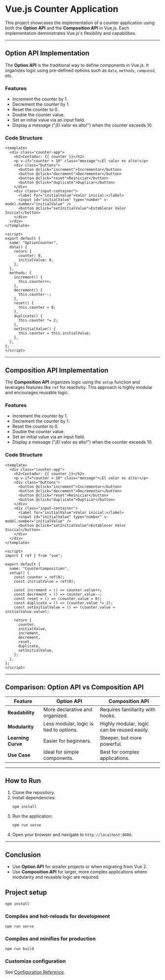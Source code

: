 
# Vue.js Counter Application

This project showcases the implementation of a counter application using both the **Option API** and the **Composition API** in Vue.js. Each implementation demonstrates Vue.js's flexibility and capabilities.

---

## **Option API Implementation**

The **Option API** is the traditional way to define components in Vue.js. It organizes logic using pre-defined options such as `data`, `methods`, `computed`, etc.

### Features
- Increment the counter by 1.
- Decrement the counter by 1.
- Reset the counter to 0.
- Double the counter value.
- Set an initial value via an input field.
- Display a message ("¡El valor es alto!") when the counter exceeds 10.

### Code Structure

```vue
<template>
  <div class="counter-app">
    <h2>Contador: {{ counter }}</h2>
    <p v-if="counter > 10" class="message">¡El valor es alto!</p>
    <div class="buttons">
      <button @click="increment">Incrementar</button>
      <button @click="decrement">Decrementar</button>
      <button @click="reset">Reiniciar</button>
      <button @click="duplicate">Duplicar</button>
    </div>
    <div class="input-container">
      <label for="initialValue">Valor inicial:</label>
      <input id="initialValue" type="number" v-model.number="initialValue" />
      <button @click="setInitialValue">Establecer Valor Inicial</button>
    </div>
  </div>
</template>

<script>
export default {
  name: "OptionCounter",
  data() {
    return {
      counter: 0,
      initialValue: 0,
    };
  },
  methods: {
    increment() {
      this.counter++;
    },
    decrement() {
      this.counter--;
    },
    reset() {
      this.counter = 0;
    },
    duplicate() {
      this.counter *= 2;
    },
    setInitialValue() {
      this.counter = this.initialValue;
    },
  },
};
</script>
```

---

## **Composition API Implementation**

The **Composition API** organizes logic using the `setup` function and leverages features like `ref` for reactivity. This approach is highly modular and encourages reusable logic.

### Features
- Increment the counter by 1.
- Decrement the counter by 1.
- Reset the counter to 0.
- Double the counter value.
- Set an initial value via an input field.
- Display a message ("¡El valor es alto!") when the counter exceeds 10.

### Code Structure

```vue
<template>
  <div class="counter-app">
    <h2>Contador: {{ counter }}</h2>
    <p v-if="counter > 10" class="message">¡El valor es alto!</p>
    <div class="buttons">
      <button @click="increment">Incrementar</button>
      <button @click="decrement">Decrementar</button>
      <button @click="reset">Reiniciar</button>
      <button @click="duplicate">Duplicar</button>
    </div>
    <div class="input-container">
      <label for="initialValue">Valor inicial:</label>
      <input id="initialValue" type="number" v-model.number="initialValue" />
      <button @click="setInitialValue">Establecer Valor Inicial</button>
    </div>
  </div>
</template>

<script>
import { ref } from "vue";

export default {
  name: "CounterComposition",
  setup() {
    const counter = ref(0);
    const initialValue = ref(0);

    const increment = () => counter.value++;
    const decrement = () => counter.value--;
    const reset = () => (counter.value = 0);
    const duplicate = () => (counter.value *= 2);
    const setInitialValue = () => (counter.value = initialValue.value);

    return {
      counter,
      initialValue,
      increment,
      decrement,
      reset,
      duplicate,
      setInitialValue,
    };
  },
};
</script>
```

---

## **Comparison: Option API vs Composition API**

| Feature                     | Option API                     | Composition API                |
|-----------------------------|---------------------------------|---------------------------------|
| **Readability**             | More declarative and organized.| Requires familiarity with hooks. |
| **Modularity**              | Less modular, logic is tied to options.| Highly modular, logic can be reused easily. |
| **Learning Curve**          | Easier for beginners.          | Steeper, but more powerful.     |
| **Use Case**                | Ideal for simple components.   | Best for complex applications.  |

---

## **How to Run**

1. Clone the repository.
2. Install dependencies:
   ```bash
   npm install
   ```
3. Run the application:
   ```bash
   npm run serve
   ```
4. Open your browser and navigate to `http://localhost:8080`.

---

## **Conclusion**

- Use **Option API** for smaller projects or when migrating from Vue 2.
- Use **Composition API** for larger, more complex applications where modularity and reusable logic are required.


## Project setup
```
npm install
```

### Compiles and hot-reloads for development
```
npm run serve
```

### Compiles and minifies for production
```
npm run build
```

### Customize configuration
See [Configuration Reference](https://cli.vuejs.org/config/).
